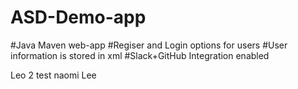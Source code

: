 
# ASD-Demo-app
#Java Maven web-app
#Regiser and Login options for users
#User information is stored in xml
#Slack+GitHub Integration enabled

Leo 2
test
naomi
Lee
